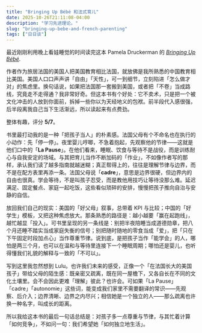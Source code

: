 ```yaml
---
title: "Bringing Up Bébé 和法式育儿"
date: 2025-10-26T21:11:08-04:00
description: "学习先进理论。"
slug: "bringing-up-bebe-and-french-parenting"
tags: ["日日谈"]
---
```


最近刚刚利用晚上看娃睡觉的时间读完这本 Pamela Druckerman 的 [*Bringing Up Bébé*](https://pameladruckerman.com/bringing-up-bebe/).

作者作为旅居法国的美国人把美国教育相比法国，就放佛是我所熟悉的中国教育相比美国。美国人口口声声讲「自由」「天性」，可一到细节，立刻陷进「怎么做才对」的焦虑里。换句话说，如果把法国那一套搬到美国，或者把「不卷」当成路线，究竟走不走得通？我非常好奇。但这本书有个好处：它不卖术，只是把一个被文化冲击的人放到你面前，拆掉一些你以为天经地义的包袱。前半段代入感很强，后半段离我自己当下生活渐远，所以读起来有点费劲。

整体有趣，评分 **5/7**。

书里最打动我的是一种「把孩子当人」的朴素感。法国父母有个不命名也在执行的小动作：先「停一停」。夜里婴儿哼唧，不急着抱起，先观察他的节律——这就是他们口中的「**La Pause**」。在他们看来，睡眠、饮食与等待不是战役，而是训练耐心与自我安定的场域。与其把育儿当作不断加码的「作业」，不如像作者写的那样，承认我们读了越多指南就越迷糊；真正帮得上的，往往是理解节律与边界，而不是在配方表里再添一条。法国父母说「**cadre**」，意思是边界很硬，但边界内的自由也很真。学会等待，不是叫孩子忍受，而是教他用技巧让等待没那么难。延迟满足、固定餐点、家庭一起吃饭，这些看似琐碎的安排，慢慢把孩子推向自治与安静的自信。

放回我们自己的现实：美国的「好父母」叙事，总带着 KPI 与比较；中国的「好学生」模板，又把这种焦虑放大。那条熟悉的路径是：越小越要「赢在起跑线」，越忙越显「投入」。可书里呈现的另一条线是：别把半夜陪睡当成道德勋章，把八个月还睡不踏实当成家庭失衡的信号；别把随时随地的零食当成「爱」，把「只在下午固定时段加点心」当作尊重节律。说到底，是把孩子当作「能学会」的人，哪怕是两三个月，也可以在温和与等待里连接下一个睡眠周期；哪怕还是婴儿，也听得懂我们礼貌的解释与一致的「不可以」。

写到这里我忽然想到 Lulu。也许我们未来的感受，正像一个「在法国长大的美国孩子」带给父母的陌生感：既亲密又疏离，既在同一屋檐下，又各自长在不同的文化土壤里。会不会因此更难「理解」彼此？也许会。可如果「La Pause」「cadre」「autonomie」这些词，能变成我们家里不需要翻译的常识——先观察、后介入；边界清晰、边界之内尽兴；相信她是一个独立的人——那么疏离也许换一种名字，叫成长的距离。

所以我给这本书的最后一句话总结是：对孩子多一点尊重与节律，与其忙着计算「如何竞争」，不如问一句：我们希望她「如何独立地生活」。